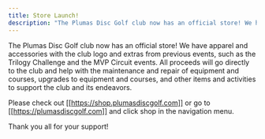 ```yaml
---
title: Store Launch!
description: "The Plumas Disc Golf club now has an official store! We have apparel and accessories with the club logo and extras from previous events..."
---
```


The Plumas Disc Golf club now has an official store! We have apparel and accessories with the club logo and extras from previous events, such as the Trilogy Challenge and the MVP Circuit events. All proceeds will go directly to the club and help with the maintenance and repair of equipment and courses, upgrades to equipment and courses, and other items and activities to support the club and its endeavors.

Please check out [[https://shop.plumasdiscgolf.com]] or go to [[https://plumasdiscgolf.com]] and click shop in the navigation menu.

Thank you all for your support!